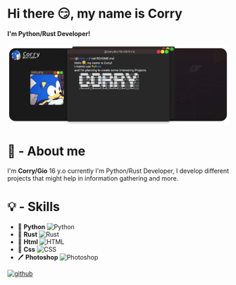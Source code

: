 ### <h1>Hi there 😏, my name is Corry</h1>
#### I'm Python/Rust Developer!
![I'm Python/Rust Developer!](https://github.com/CorryDev/Corry/blob/main/assets/banner.png?raw=true)

## <h1>🧑 - About me</h1>
I'm **Corry/Gio** 16 y.o currently I'm Python/Rust Developer, I develop different projects that might help in information gathering and more.


## <h1>💡 - Skills</h1>
 - 🐍 **Python**      ![Python](https://img.shields.io/badge/-Python-bd93f9?style=flat&logo=python)&nbsp;
 - 🏮 **Rust**        ![Rust](https://img.shields.io/badge/-Rust-bd93f9?style=flat&logo=rust)&nbsp;
 - 📙 **Html**        ![HTML](https://img.shields.io/badge/-HTML-bd93f9?style=flat&logo=HTML5)&nbsp;
 - 📘 **Css**         ![CSS](https://img.shields.io/badge/-CSS-bd93f9?style=flat&logo=CSS3&logoColor=1572B6)&nbsp;
 - 🖊️ **Photoshop**  ![Photoshop](https://img.shields.io/badge/-Photoshop-bd93f9?style=flat&logo=adobe)&nbsp;


[<img src='https://cdn.jsdelivr.net/npm/simple-icons@3.0.1/icons/github.svg' alt='github' height='40'>](https://github.com/corrydev)  



